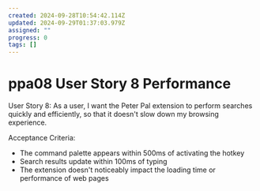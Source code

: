 ```yaml
---
created: 2024-09-28T10:54:42.114Z
updated: 2024-09-29T01:37:03.979Z
assigned: ""
progress: 0
tags: []
---
```


# ppa08 User Story 8 Performance

User Story 8:
As a user, I want the Peter Pal extension to perform searches quickly and efficiently, so that it doesn't slow down my browsing experience.

Acceptance Criteria:
- The command palette appears within 500ms of activating the hotkey
- Search results update within 100ms of typing
- The extension doesn't noticeably impact the loading time or performance of web pages
